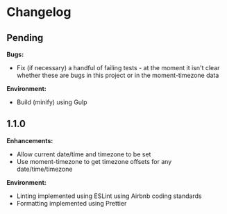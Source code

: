 # Changelog

## Pending

**Bugs:**

* Fix (if necessary) a handful of failing tests - at the moment it isn't clear
  whether these are bugs in this project or in the moment-timezone data

**Environment:**

* Build (minify) using Gulp

## 1.1.0

**Enhancements:**

* Allow current date/time and timezone to be set
* Use moment-timezone to get timezone offsets for any date/time/timezone

**Environment:**

* Linting implemented using ESLint using Airbnb coding standards
* Formatting implemented using Prettier
